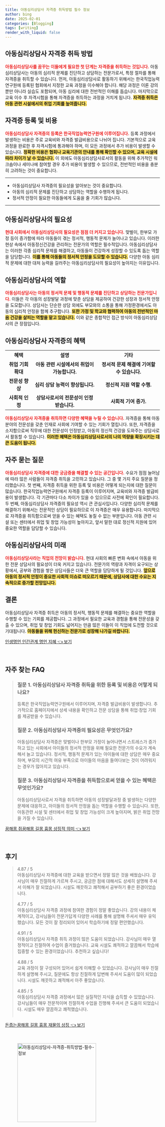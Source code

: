 ```yaml
---
title: 아동심리상담사 자격증 취득방법 필수 정보
author: bing
date: 2025-02-01
categories: [Blogging]
tags: [writing]
render_with_liquid: false
---
```



<h2 id='자격증 취득 방법'>아동심리상담사 자격증 취득 방법</h2>

<p><b><span style="color: #ee2323;">아동심리상담사를 꿈꾸는 이들에게 필요한 첫 단계는 자격증을 취득하는 것입니다.</span></b> 아동심리상담사는 아동의 심리적 문제를 진단하고 상담하는 전문가로서, 특정 절차를 통해 자격증을 취득할 수 있습니다. 먼저, 아동심리상담사로 활동하기 위해서는 한국직업능력연구원에 등록된 협회에서 지정한 교육 과정을 이수해야 합니다. 해당 과정은 이론 강의뿐만 아니라 실습도 포함되며, 아동 심리에 대한 전반적인 이해를 돕습니다. 마지막으로 교육 이수 후 자격시험을 통해 자격증을 취득하는 과정을 거치게 됩니다. <b><span style="background-color: #ffe066;">자격증 취득은 아동 관련 시설에서의 취업 기회를 높여줍니다.</span></b></p>

<h2 id='자격증 등록 및 비용'>자격증 등록 및 비용</h2>

<p><b><span style="color: #ee2323;">아동심리상담사 자격증의 등록은 한국직업능력연구원에 이루어집니다.</span></b> 등록 과정에서 발생하는 비용은 주로 교육비와 자격증 발급비용으로 나뉘어 집니다. 기본적으로 교육 과정을 완료한 후 자격시험에 통과해야 하며, 이 모든 과정에서 추가 비용이 발생할 수 있습니다. <b><span style="background-color: #ffe066;">정확한 비용은 협회나 교육기관의 안내를 통해 확인할 수 있으며, 교육 시설에 따라 차이가 날 수 있습니다.</span></b> 이 외에도 아동심리상담사로서의 활동을 위해 추가적인 워크숍이나 세미나에 참여할 경우 추가 비용이 발생할 수 있으므로, 전반적인 비용을 충분히 고려하는 것이 중요합니다.</p>

<hr />

<ul>
    <li>아동심리상담사 자격증의 필요성을 알아보는 것이 중요합니다.</li>
    <li>아동의 심리적 문제를 진단하고 상담하는 역할을 수행하게 됩니다.</li>
    <li>정서적 안정이 필요한 아동들에게 도움을 줄 기회가 많습니다.</li>
</ul>

<hr />

<h2 id='아동심리상담사의 필요성'>아동심리상담사의 필요성</h2>

<p><b><span style="color: #ee2323;">현대 사회에서 아동심리상담사의 필요성은 점점 더 커지고 있습니다.</span></b> 맞벌이, 한부모 가정 등이 증가함에 따라 아동들이 겪는 정서적, 행동적 문제가 늘어나고 있습니다. 이러한 현상 속에서 아동정신건강을 관리하는 전문가의 역할은 필수적입니다. 아동심리상담사는 이러한 각종 심리적 문제를 해결하고, 아동들이 건강하게 성장할 수 있도록 돕는 역할을 담당합니다. <b><span style="background-color: #ffe066;">이를 통해 아동들의 정서적 안정을 도모할 수 있습니다.</span></b> 다양한 아동 심리적 문제에 대한 대처 능력을 길러주는 아동심리상담사의 필요성이 높아지는 이유입니다.</p>

<h2 id='아동심리상담사의 역할'>아동심리상담사의 역할</h2>

<p><b><span style="color: #ee2323;">아동심리상담사는 아동의 정서적 문제 및 행동적 문제를 진단하고 상담하는 전문가입니다.</span></b> 이들은 각 아동의 성장발달 과정에 맞춘 상담을 제공하여 건강한 성장과 정서적 안정을 도모합니다. 상담사는 단순한 상담 외에도 부모와의 소통을 통해 가정환경에서도 아동의 심리적 안정을 함께 추구합니다. <b><span style="background-color: #ffe066;">또한 가정 및 학교와 협력하여 아동의 전반적인 마음 건강을 살피는 역할을 맡고 있습니다.</span></b> 이와 같은 종합적인 접근 방식이 아동심리상담사의 큰 장점입니다.</p>

<h2 id='아동심리상담사 자격증의 혜택'>아동심리상담사 자격증의 혜택</h2>

<table>
    <tr>
        <td style="text-align: center; height: 17px;"><b>혜택</b></td>
        <td style="text-align: center; height: 17px;"><b>설명</b></td>
        <td style="text-align: center; height: 17px;"><b>기타</b></td>
    </tr>
    <tr>
        <td style="text-align: center; height: 17px;"><b>취업 기회 확대</b></td>
        <td style="text-align: center; height: 17px;"><b>아동 관련 시설에서의 취업이 가능합니다.</b></td>
        <td style="text-align: center; height: 17px;"><b>정서적 문제 해결에 기여할 수 있습니다.</b></td>
    </tr>
    <tr>
        <td style="text-align: center; height: 17px;"><b>전문성 향상</b></td>
        <td style="text-align: center; height: 17px;"><b>심리 상담 능력이 향상됩니다.</b></td>
        <td style="text-align: center; height: 17px;"><b>정신적 지원 역할 수행.</b></td>
    </tr>
    <tr>
        <td style="text-align: center; height: 17px;"><b>사회적 인정</b></td>
        <td style="text-align: center; height: 17px;"><b>상담사로서의 전문성이 인정받습니다.</b></td>
        <td style="text-align: center; height: 17px;"><b>사회적 기여 증가.</b></td>
    </tr>
</table>

<p><b><span style="color: #ee2323;">아동심리상담사 자격증을 취득하면 다양한 혜택을 누릴 수 있습니다.</span></b> 자격증을 통해 아동 분야의 전문성을 갖춘 인재로 사회에 기여할 수 있는 기회가 열립니다. 또한, 자격증을 소지함으로써 직무에 대한 전문성이 인정받고, 아동의 정신적 건강을 도와주는 상담사로서 활동할 수 있습니다. <b><span style="background-color: #ffe066;">이러한 혜택은 아동심리상담사로서의 나의 역량을 확장시키는 데 큰 도움이 됩니다.</span></b></p>

<h2 id='자주 묻는 질문'>자주 묻는 질문</h2>

<p><b><span style="color: #ee2323;">아동심리상담사 자격증에 대한 궁금증을 해결할 수 있는 공간입니다.</span></b> 수요가 점점 늘어남에 따라 많은 사람들이 자격증 취득을 고민하고 있습니다. 그 중 몇 가지 주요 질문을 정리했습니다. 첫 번째, 자격증 취득을 위한 등록 및 비용은 어떻게 되는지에 대한 질문이 많습니다. 한국직업능력연구원에서 자격증 등록이 이루어지며, 교육비와 자격증 발급비용이 발생합니다. 각 기관마다 다소 차이가 있을 수 있으므로 사전에 확인이 필요합니다. 두 번째, 아동심리상담사 자격증의 필요성 역시 큰 관심사입니다. 다양한 심리적 문제를 해결하기 위해서는 전문적인 상담이 필요하므로 이 자격증은 매우 유용합니다. 마지막으로 자격증을 취득함으로써 얻을 수 있는 혜택도 놓칠 수 없는 부분입니다. 아동 관련 시설 또는 센터에서 취업 및 창업 가능성이 높아지고, 앞서 말한 대로 정신적 지원에 있어 중요한 역할을 담당할 수 있습니다.</p>

<h2 id='아동심리상담사의 미래'>아동심리상담사의 미래</h2>

<p><b><span style="color: #ee2323;">아동심리상담사라는 직업의 전망이 밝습니다.</span></b> 현대 사회의 빠른 변화 속에서 아동을 위한 전문 상담사의 필요성이 더욱 커지고 있습니다. 전문가의 역량과 자격이 요구되는 상황에서, 공부와 경험을 쌓은 상담사들은 더욱 큰 역할을 담당하게 될 것입니다. <b><span style="background-color: #ffe066;">앞으로 아동의 정서적 안정이 중요한 사회적 이슈로 떠오르기 때문에, 상담사에 대한 수요는 지속적으로 증가할 전망입니다.</span></b></p>

<h2 id='결론'>결론</h2>

<p>아동심리상담사 자격증 취득은 아동의 정서적, 행동적 문제를 해결하는 중요한 역할을 수행할 수 있는 기회를 제공합니다. 그 과정에서 필요한 교육과 경험을 통해 전문성을 갖출 수 있으며, 취업 및 창업 기회도 넓어지는 만큼 많은 이들이 이 직업에 도전할 것으로 기대됩니다. <b><span style="background-color: #ffe066;">아동들을 위해 헌신하는 전문가로 성장해 나가길 바랍니다.</span></b></p>


<p><a class="click-button" title="인생명언 인간관계 명언 지혜" href="https://blackassets.github.io/posts/%EC%9D%B8%EC%83%9D%EB%AA%85%EC%96%B8-%EC%9D%B8%EA%B0%84%EA%B4%80%EA%B3%84-%EB%AA%85%EC%96%B8-%EC%A7%80%ED%98%9C/" rel="dofollow">인생명언 인간관계 명언 지혜 👈 보기</a></p><br>
<h2 id='자주_찾는_FAQ'>자주 찾는 FAQ</h2>
<div itemscope="" itemtype="https://schema.org/FAQPage"> 
<blockquote> 
<div itemscope="" itemprop="mainEntity" itemtype="https://schema.org/Question"> 
<h3 itemprop="name">질문 1. 아동심리상담사 자격증 취득을 위한 등록 및 비용은 어떻게 되나요?</h3> 
<div itemscope="" itemprop="acceptedAnswer" itemtype="https://schema.org/Answer"> 
<span itemprop="text"> 
<p>등록은 한국직업능력연구원에서 이루어지며, 자격증 발급비용이 발생합니다. 추가적으로 홈페이지에서 상세 내용을 확인하고 전문 상담을 통해 취업·창업 기회를 제공받을 수 있습니다.</p> 
</span> 
</div> 
</div> 
<div itemscope="" itemprop="mainEntity" itemtype="https://schema.org/Question"> 
<h3 itemprop="name">질문 2. 아동심리상담사 자격증의 필요성은 무엇인가요?</h3> 
<div itemscope="" itemprop="acceptedAnswer" itemtype="https://schema.org/Answer"> 
<span itemprop="text"> 
<p>아동심리상담사 자격증은 맞벌이나 한부모 가정이 늘어나면서 스트레스가 증가하고 있는 사회에서 아이들의 정서적 안정을 위해 필요한 전문가의 수요가 계속해서 늘고 있습니다. 정서적, 행동적 문제가 있는 아이들에 대한 상담은 매우 중요하며, 부모의 시간적 여유 부족으로 아이들의 마음을 들여다보는 것이 어려워지는 경우가 많아지고 있습니다.</p> 
</span> 
</div> 
</div> 
<div itemscope="" itemprop="mainEntity" itemtype="https://schema.org/Question"> 
<h3 itemprop="name">질문 3. 아동심리상담사 자격증을 취득함으로써 얻을 수 있는 혜택은 무엇인가요?</h3> 
<div itemscope="" itemprop="acceptedAnswer" itemtype="https://schema.org/Answer"> 
<span itemprop="text"> 
<p>아동심리상담사로서 자격을 취득하면 아동의 성장발달과정 중 발생하는 다양한 문제에 대응하고, 아이들의 정서적 안정을 돕는 역할을 수행할 수 있습니다. 또한, 아동관련 시설 및 센터에서 취업 및 창업 가능성이 크게 높아지며, 밝은 취업 전망을 가질 수 있습니다.</p> 
</span> 
</div> 
</div> 
</blockquote> 
</div>
<p><a class="click-button" title="꿈해몽 쥐꿈해몽 길몽 흉몽 상징적 의미" href="https://blackassets.github.io/posts/%EA%BF%88%ED%95%B4%EB%AA%BD-%EC%A5%90%EA%BF%88%ED%95%B4%EB%AA%BD-%EA%B8%B8%EB%AA%BD-%ED%9D%89%EB%AA%BD-%EC%83%81%EC%A7%95%EC%A0%81-%EC%9D%98%EB%AF%B8/" rel="dofollow">꿈해몽 쥐꿈해몽 길몽 흉몽 상징적 의미 👈 보기</a></p><br>
<h2 id='후기'>후기</h2>
<div itemscope itemtype="https://schema.org/Product">
  <blockquote>
  <div itemprop="review" itemscope itemtype="https://schema.org/Review">
      <div itemprop="reviewRating" itemscope itemtype="https://schema.org/Rating"> <span itemprop="ratingValue">4.87</span> / <span itemprop="bestRating">5</span> </div>
      <span itemprop="reviewBody">아동심리상담사 자격증에 대한 교육을 받으면서 정말 많은 것을 배웠습니다. 강사님이 매우 친절하게 가르쳐 주시고, 궁금한 점에 대해서도 상세히 설명해 주셔서 이해가 잘 되었습니다. 시설도 깨끗하고 쾌적해서 공부하기 좋은 환경이었습니다.</span>
  </div>
  <br>
  <div itemprop="review" itemscope itemtype="https://schema.org/Review">
      <div itemprop="reviewRating" itemscope itemtype="https://schema.org/Rating"> <span itemprop="ratingValue">4.77</span> / <span itemprop="bestRating">5</span> </div>
      <span itemprop="reviewBody">아동심리상담사 자격증 과정에 참여한 경험이 정말 좋았습니다. 강의 내용이 체계적이고, 강사님들이 전문가답게 다양한 사례를 통해 설명해 주셔서 매우 유익했습니다. 모든 것이 잘 정리되어 있어서 학습하기에 정말 편안했습니다.</span>
  </div>
  <br>
  <div itemprop="review" itemscope itemtype="https://schema.org/Review">
      <div itemprop="reviewRating" itemscope itemtype="https://schema.org/Rating"> <span itemprop="ratingValue">4.91</span> / <span itemprop="bestRating">5</span> </div>
      <span itemprop="reviewBody">아동심리상담사 자격증 취득 과정이 많은 도움이 되었습니다. 강사님이 매우 열정적이고 친절하여 수업이 즐거웠습니다. 교육 시설도 쾌적하고 깔끔해서 학습에 집중할 수 있는 환경이었습니다. 추천하고 싶습니다!</span>
  </div>
  <br>
  <div itemprop="review" itemscope itemtype="https://schema.org/Review">
      <div itemprop="reviewRating" itemscope itemtype="https://schema.org/Rating"> <span itemprop="ratingValue">4.88</span> / <span itemprop="bestRating">5</span> </div>
      <span itemprop="reviewBody">교육 과정이 잘 구성되어 있어서 쉽게 이해할 수 있었습니다. 강사님이 매우 친절하게 설명해 주시고, 질문에도 항상 친절하게 답변해 주셔서 도움이 많이 되었습니다. 시설도 깨끗하고 쾌적해서 아주 좋았습니다.</span>
  </div>
  <br>
  <div itemprop="review" itemscope itemtype="https://schema.org/Review">
      <div itemprop="reviewRating" itemscope itemtype="https://schema.org/Rating"> <span itemprop="ratingValue">4.85</span> / <span itemprop="bestRating">5</span> </div>
      <span itemprop="reviewBody">아동심리상담사 자격증 과정에서 많은 실질적인 지식을 습득할 수 있었습니다. 강사님들이 매우 전문적이며 친절하게 수업을 진행해 주셔서 큰 도움이 되었습니다. 시설도 매우 깔끔하고 쾌적했습니다.</span>
  </div>
  <br>
  </blockquote>
</div>
<p><a class="click-button" title="돈줍는꿈해몽 길몽 흉몽 재물의 상징" href="https://blackassets.github.io/posts/%EB%8F%88%EC%A4%8D%EB%8A%94%EA%BF%88%ED%95%B4%EB%AA%BD-%EA%B8%B8%EB%AA%BD-%ED%9D%89%EB%AA%BD-%EC%9E%AC%EB%AC%BC%EC%9D%98-%EC%83%81%EC%A7%95/" rel="dofollow">돈줍는꿈해몽 길몽 흉몽 재물의 상징 👈 보기</a></p><br>
<figure class="image"><img src="https://blackassets.github.io/assets/img/thumbnail/아동심리상담사-자격증-취득방법-필수-정보.webp" alt="아동심리상담사-자격증-취득방법-필수-정보" width="256" height="256"></figure>